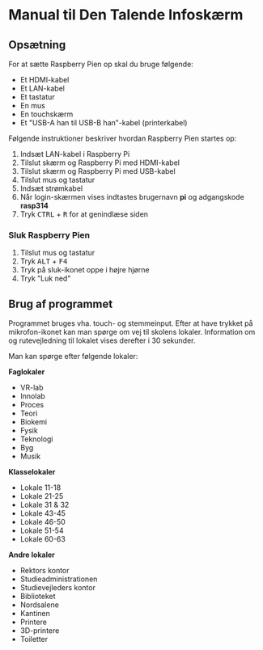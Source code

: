 # Manual til Den Talende Infoskærm

## Opsætning

For at sætte Raspberry Pien op skal du bruge følgende:

- Et HDMI-kabel
- Et LAN-kabel
- Et tastatur
- En mus
- En touchskærm
- Et "USB-A han til USB-B han"-kabel (printerkabel)

Følgende instruktioner beskriver hvordan Raspberry Pien startes op:

1. Indsæt LAN-kabel i Raspberry Pi
2. Tilslut skærm og Raspberry Pi med HDMI-kabel
3. Tilslut skærm og Raspberry Pi med USB-kabel
4. Tilslut mus og tastatur
5. Indsæt strømkabel
6. Når login-skærmen vises indtastes brugernavn **pi** og adgangskode **rasp314**
7. Tryk <kbd>CTRL</kbd> + <kbd>R</kbd> for at genindlæse siden

### Sluk Raspberry Pien

1. Tilslut mus og tastatur
2. Tryk <kbd>ALT</kbd> + <kbd>F4</kbd>
3. Tryk på sluk-ikonet oppe i højre hjørne
4. Tryk "Luk ned"

## Brug af programmet

Programmet bruges vha. touch- og stemmeinput. Efter at have trykket på mikrofon-ikonet kan man spørge om vej til skolens lokaler. Information om og rutevejledning til lokalet vises derefter i 30 sekunder.

Man kan spørge efter følgende lokaler:

**Faglokaler**
- VR-lab
- Innolab
- Proces
- Teori
- Biokemi
- Fysik
- Teknologi
- Byg
- Musik

**Klasselokaler**
- Lokale 11-18
- Lokale 21-25
- Lokale 31 & 32
- Lokale 43-45
- Lokale 46-50
- Lokale 51-54
- Lokale 60-63

**Andre lokaler**
- Rektors kontor
- Studieadministrationen
- Studievejleders kontor
- Biblioteket
- Nordsalene
- Kantinen
- Printere
- 3D-printere
- Toiletter
